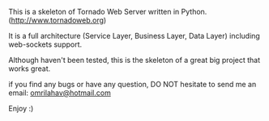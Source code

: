 This is a skeleton of Tornado Web Server written in Python.
(http://www.tornadoweb.org)

It is a full architecture (Service Layer, Business Layer, Data Layer)
including web-sockets support.

Although haven't been tested,
this is the skeleton of a great big project that works great.

if you find any bugs or have any question,
DO NOT hesitate to send me an email: omrilahav@hotmail.com

Enjoy :)